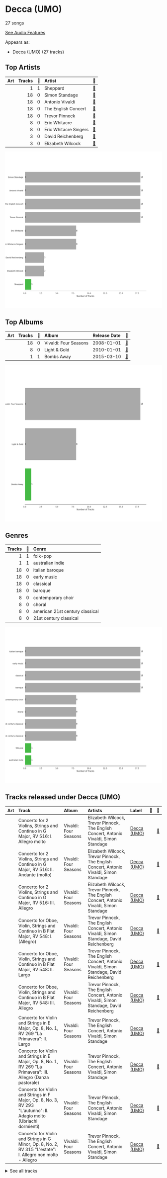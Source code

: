 # Decca (UMO)

27 songs

[See Audio Features](audio_features.md)

Appears as:
- Decca (UMO) (27 tracks)

## Top Artists

| Art | Tracks | 💚 | Artist | 🔗 |
|:---|---:|---:|:---|:---|
| <img src="https://i.scdn.co/image/ab6761610000e5ebba45bb5578425fa870674e97" alt="" width="50" /> | 1 | 1 | Sheppard | [🔗](https://open.spotify.com/artist/6VxCmtR7S3yz4vnzsJqhSV) |
| <img src="https://i.scdn.co/image/0a5c00ae5ecc0bd8687973a3b3321963821468ad" alt="" width="50" /> | 18 | 0 | Simon Standage | [🔗](https://open.spotify.com/artist/2jIBkRzVUboTbp05rJnKeT) |
| <img src="https://i.scdn.co/image/9785700bae86f991f78183076861c7342a4bcf90" alt="" width="50" /> | 18 | 0 | Antonio Vivaldi | [🔗](https://open.spotify.com/artist/2QOIawHpSlOwXDvSqQ9YJR) |
| <img src="https://i.scdn.co/image/ab6761610000e5eb55b58d0ec2693200440f1f51" alt="" width="50" /> | 18 | 0 | The English Concert | [🔗](https://open.spotify.com/artist/2Oz3z7PPQUMU2KNYgcO1sA) |
| <img src="https://i.scdn.co/image/ab6772690000c46c7cafb5e9c143b1ed439824f6" alt="" width="50" /> | 18 | 0 | Trevor Pinnock | [🔗](https://open.spotify.com/artist/25mbgceDJKxXGP8c5FmC83) |
| <img src="https://i.scdn.co/image/ab6761610000e5eb9e3b99bd6e931e16752305bd" alt="" width="50" /> | 8 | 0 | Eric Whitacre | [🔗](https://open.spotify.com/artist/5TWpCLIhvGlbJmLK1zNpiL) |
| <img src="https://i.scdn.co/image/0b5020426f1e073f8c90d7e8e7375bffcbd89c07" alt="" width="50" /> | 8 | 0 | Eric Whitacre Singers | [🔗](https://open.spotify.com/artist/2tPhboxrWrQ4LxOhWlXAeN) |
| <img src="https://i.scdn.co/image/ab67616d0000b2732f0fda74a5a43a795c5b5663" alt="" width="50" /> | 3 | 0 | David Reichenberg | [🔗](https://open.spotify.com/artist/5xA5sW0D3BUAyL02XcDkYv) |
| <img src="https://i.scdn.co/image/ab67616d0000b273011ad120d2b19f16f59a8aaf" alt="" width="50" /> | 3 | 0 | Elizabeth Wilcock | [🔗](https://open.spotify.com/artist/1OfYCRcS14pyRVrO0qTCbs) |

![Bar chart of top 9 artists](../../images/labels/decca__umo_/artists.png)

## Top Albums

| Art | Tracks | 💚 | Album | Release Date | 🔗 |
|:---|---:|---:|:---|:---|:---|
| <img src="https://i.scdn.co/image/ab67616d0000b273203bf132896e0a4be9638dda" alt="" width="50" /> | 18 | 0 | Vivaldi: Four Seasons | 2008-01-01 | [🔗](https://open.spotify.com/album/4Uc1Cus3I9LjkI2XwtQnfc) |
| <img src="https://i.scdn.co/image/ab67616d0000b2737f49ec19a186736ff30651ed" alt="" width="50" /> | 8 | 0 | Light & Gold | 2010-01-01 | [🔗](https://open.spotify.com/album/2hnquPCPDsr3Srk64rdeVS) |
| <img src="https://i.scdn.co/image/ab67616d0000b2734b20e4a8e06f19bcd51a5406" alt="" width="50" /> | 1 | 1 | Bombs Away | 2015-03-10 | [🔗](https://open.spotify.com/album/2Yi29VOccHCwktsZNqtxbt) |

![Bar chart of top 3 albums](../../images/labels/decca__umo_/albums.png)

## Genres

| Tracks | 💚 | Genre |
|---:|---:|:---|
| 1 | 1 | folk-pop |
| 1 | 1 | australian indie |
| 18 | 0 | italian baroque |
| 18 | 0 | early music |
| 18 | 0 | classical |
| 18 | 0 | baroque |
| 8 | 0 | contemporary choir |
| 8 | 0 | choral |
| 8 | 0 | american 21st century classical |
| 8 | 0 | 21st century classical |

![Bar chart of top 10 genres](../../images/labels/decca__umo_/genres.png)

## Tracks released under Decca (UMO)

| Art | Track | Album | Artists | Label | 💚 | 🔗 |
|:---|:---|:---|:---|:---|:---|:---|
| <img src="https://i.scdn.co/image/ab67616d0000b273203bf132896e0a4be9638dda" alt="" width="50" /> | Concerto for 2 Violins, Strings and Continuo in G Major, RV 516: I. Allegro molto | Vivaldi: Four Seasons | Elizabeth Wilcock, Trevor Pinnock, The English Concert, Antonio Vivaldi, Simon Standage | [Decca (UMO)](.) | | [🔗](https://open.spotify.com/track/6y3VNh7JmGHIlk2zDXX6Wr) |
| <img src="https://i.scdn.co/image/ab67616d0000b273203bf132896e0a4be9638dda" alt="" width="50" /> | Concerto for 2 Violins, Strings and Continuo in G Major, RV 516: II. Andante (molto) | Vivaldi: Four Seasons | Elizabeth Wilcock, Trevor Pinnock, The English Concert, Antonio Vivaldi, Simon Standage | [Decca (UMO)](.) | | [🔗](https://open.spotify.com/track/4QlEleNkTjc5gQ91bp36zu) |
| <img src="https://i.scdn.co/image/ab67616d0000b273203bf132896e0a4be9638dda" alt="" width="50" /> | Concerto for 2 Violins, Strings and Continuo in G Major, RV 516: III. Allegro | Vivaldi: Four Seasons | Elizabeth Wilcock, Trevor Pinnock, The English Concert, Antonio Vivaldi, Simon Standage | [Decca (UMO)](.) | | [🔗](https://open.spotify.com/track/2R1otrP1Kuu2LY3ho9127T) |
| <img src="https://i.scdn.co/image/ab67616d0000b273203bf132896e0a4be9638dda" alt="" width="50" /> | Concerto for Oboe, Violin, Strings and Continuo in B Flat Major, RV 548: I. (Allegro) | Vivaldi: Four Seasons | Trevor Pinnock, The English Concert, Antonio Vivaldi, Simon Standage, David Reichenberg | [Decca (UMO)](.) | | [🔗](https://open.spotify.com/track/1Vie0eEAyPHCrEK5AkkXqD) |
| <img src="https://i.scdn.co/image/ab67616d0000b273203bf132896e0a4be9638dda" alt="" width="50" /> | Concerto for Oboe, Violin, Strings and Continuo in B Flat Major, RV 548: II. Largo | Vivaldi: Four Seasons | Trevor Pinnock, The English Concert, Antonio Vivaldi, Simon Standage, David Reichenberg | [Decca (UMO)](.) | | [🔗](https://open.spotify.com/track/3B3QTyekgd312pKThlsJFz) |
| <img src="https://i.scdn.co/image/ab67616d0000b273203bf132896e0a4be9638dda" alt="" width="50" /> | Concerto for Oboe, Violin, Strings and Continuo in B Flat Major, RV 548: III. Allegro | Vivaldi: Four Seasons | Trevor Pinnock, The English Concert, Antonio Vivaldi, Simon Standage, David Reichenberg | [Decca (UMO)](.) | | [🔗](https://open.spotify.com/track/3gnVf7jAZjmV9QhkhLQcOO) |
| <img src="https://i.scdn.co/image/ab67616d0000b273203bf132896e0a4be9638dda" alt="" width="50" /> | Concerto for Violin and Strings in E Major, Op. 8, No. 1, RV 269 "La Primavera": II. Largo | Vivaldi: Four Seasons | Trevor Pinnock, The English Concert, Antonio Vivaldi, Simon Standage | [Decca (UMO)](.) | | [🔗](https://open.spotify.com/track/2zqo3j2nf3JyLydxdFkps5) |
| <img src="https://i.scdn.co/image/ab67616d0000b273203bf132896e0a4be9638dda" alt="" width="50" /> | Concerto for Violin and Strings in E Major, Op. 8, No. 1, RV 269 "La Primavera": III. Allegro (Danza pastorale) | Vivaldi: Four Seasons | Trevor Pinnock, The English Concert, Antonio Vivaldi, Simon Standage | [Decca (UMO)](.) | | [🔗](https://open.spotify.com/track/25WOKott6eYT4t9WesF3F7) |
| <img src="https://i.scdn.co/image/ab67616d0000b273203bf132896e0a4be9638dda" alt="" width="50" /> | Concerto for Violin and Strings in F Major, Op. 8, No. 3, RV 293 "L'autunno": II. Adagio molto (Ubriachi dormienti) | Vivaldi: Four Seasons | Trevor Pinnock, The English Concert, Antonio Vivaldi, Simon Standage | [Decca (UMO)](.) | | [🔗](https://open.spotify.com/track/00rr9bcpswlDp38RmgNWws) |
| <img src="https://i.scdn.co/image/ab67616d0000b273203bf132896e0a4be9638dda" alt="" width="50" /> | Concerto for Violin and Strings in G Minor, Op. 8, No. 2, RV 315 "L'estate": I. Allegro non molto - Allegro | Vivaldi: Four Seasons | Trevor Pinnock, The English Concert, Antonio Vivaldi, Simon Standage | [Decca (UMO)](.) | | [🔗](https://open.spotify.com/track/2l4thc8hzFRHlFPZgvAXeF) |


<details>
<summary>See all tracks</summary>

| Art | Track | Album | Artists | Label | 💚 | 🔗 |
|:---|:---|:---|:---|:---|:---|:---|
| <img src="https://i.scdn.co/image/ab67616d0000b273203bf132896e0a4be9638dda" alt="" width="50" /> | Concerto for Violin and Strings in G Minor, Op. 8, No. 2, RV 315 "L'estate": II. Adagio - Presto - Adagio | Vivaldi: Four Seasons | Trevor Pinnock, The English Concert, Antonio Vivaldi, Simon Standage | [Decca (UMO)](.) | | [🔗](https://open.spotify.com/track/2tpUWGibf9sV6OZy6XNvBf) |
| <img src="https://i.scdn.co/image/ab67616d0000b273203bf132896e0a4be9638dda" alt="" width="50" /> | Violin Concerto in E Major, Op. 8, No. 1, RV 269 "La Primavera": I. Allegro | Vivaldi: Four Seasons | Trevor Pinnock, The English Concert, Antonio Vivaldi, Simon Standage | [Decca (UMO)](.) | | [🔗](https://open.spotify.com/track/2xApS0qLehnWIBuHPP2gBp) |
| <img src="https://i.scdn.co/image/ab67616d0000b273203bf132896e0a4be9638dda" alt="" width="50" /> | Violin Concerto in F Major, Op. 8, No. 3, RV 293 "L'autunno": I. Allegro (Ballo, e canto de' villanelli) | Vivaldi: Four Seasons | Trevor Pinnock, The English Concert, Antonio Vivaldi, Simon Standage | [Decca (UMO)](.) | | [🔗](https://open.spotify.com/track/5or01FkVmY6aAg0YEIySg8) |
| <img src="https://i.scdn.co/image/ab67616d0000b273203bf132896e0a4be9638dda" alt="" width="50" /> | Violin Concerto in F Major, Op. 8, No. 3, RV 293 "L'autunno": III. Allegro (La caccia) | Vivaldi: Four Seasons | Trevor Pinnock, The English Concert, Antonio Vivaldi, Simon Standage | [Decca (UMO)](.) | | [🔗](https://open.spotify.com/track/6KqX73AWh9AFbPQsNvrAnL) |
| <img src="https://i.scdn.co/image/ab67616d0000b273203bf132896e0a4be9638dda" alt="" width="50" /> | Violin Concerto in F Minor, Op. 8, No. 4, RV 297 "L'inverno": I. Allegro non molto | Vivaldi: Four Seasons | Trevor Pinnock, The English Concert, Antonio Vivaldi, Simon Standage | [Decca (UMO)](.) | | [🔗](https://open.spotify.com/track/1jkMzOnb3APNXYKJ1Uzijb) |
| <img src="https://i.scdn.co/image/ab67616d0000b273203bf132896e0a4be9638dda" alt="" width="50" /> | Violin Concerto in F Minor, Op. 8, No. 4, RV 297 "L'inverno": II. Largo | Vivaldi: Four Seasons | Trevor Pinnock, The English Concert, Antonio Vivaldi, Simon Standage | [Decca (UMO)](.) | | [🔗](https://open.spotify.com/track/0UjUHRGw8V3nNRZT0wO4DE) |
| <img src="https://i.scdn.co/image/ab67616d0000b273203bf132896e0a4be9638dda" alt="" width="50" /> | Violin Concerto in F Minor, Op. 8, No. 4, RV 297 "L'inverno": III. Allegro | Vivaldi: Four Seasons | Trevor Pinnock, The English Concert, Antonio Vivaldi, Simon Standage | [Decca (UMO)](.) | | [🔗](https://open.spotify.com/track/1s6z69thm3lJw9DHmTGmjc) |
| <img src="https://i.scdn.co/image/ab67616d0000b273203bf132896e0a4be9638dda" alt="" width="50" /> | Violin Concerto in G Minor, Op. 8, No. 2, RV 315 "L'estate": III. Presto (Tempo impetuoso d'estate) | Vivaldi: Four Seasons | Trevor Pinnock, The English Concert, Antonio Vivaldi, Simon Standage | [Decca (UMO)](.) | | [🔗](https://open.spotify.com/track/29rpwYq7c3YzWfAzsEenUu) |
| <img src="https://i.scdn.co/image/ab67616d0000b2737f49ec19a186736ff30651ed" alt="" width="50" /> | Whitacre: Leonardo Dreams Of His Flying Machine | Light & Gold | Eric Whitacre Singers, Eric Whitacre | [Decca (UMO)](.) | | [🔗](https://open.spotify.com/track/2GuDgGY2TmwVo3uMlp1iW3) |
| <img src="https://i.scdn.co/image/ab67616d0000b2737f49ec19a186736ff30651ed" alt="" width="50" /> | Whitacre: Lux Aurumque | Light & Gold | Eric Whitacre Singers, Eric Whitacre | [Decca (UMO)](.) | | [🔗](https://open.spotify.com/track/5bUdtdODnRPeQpmMoqhvVY) |
| <img src="https://i.scdn.co/image/ab67616d0000b2737f49ec19a186736ff30651ed" alt="" width="50" /> | Whitacre: Sleep | Light & Gold | Eric Whitacre Singers, Eric Whitacre | [Decca (UMO)](.) | | [🔗](https://open.spotify.com/track/78BLTUqTCCHuptFEGejEoS) |
| <img src="https://i.scdn.co/image/ab67616d0000b2737f49ec19a186736ff30651ed" alt="" width="50" /> | Whitacre: The Seal Lullaby | Light & Gold | Eric Whitacre Singers, Eric Whitacre | [Decca (UMO)](.) | | [🔗](https://open.spotify.com/track/1ZqzUiCQICQmjtpbFZYwnt) |
| <img src="https://i.scdn.co/image/ab67616d0000b2737f49ec19a186736ff30651ed" alt="" width="50" /> | Whitacre: Three Songs Of Faith: Hope Faith Life Love | Light & Gold | Eric Whitacre Singers, Eric Whitacre | [Decca (UMO)](.) | | [🔗](https://open.spotify.com/track/2U9ygpUiA0gk9KSPoqQlJG) |
| <img src="https://i.scdn.co/image/ab67616d0000b2737f49ec19a186736ff30651ed" alt="" width="50" /> | Whitacre: Three Songs Of Faith: I Thank You God For Most This Amazing Day | Light & Gold | Eric Whitacre Singers, Eric Whitacre | [Decca (UMO)](.) | | [🔗](https://open.spotify.com/track/6ryPjtGVmAk6v2rKNBKBc6) |
| <img src="https://i.scdn.co/image/ab67616d0000b2737f49ec19a186736ff30651ed" alt="" width="50" /> | Whitacre: Three Songs Of Faith: I Will Wade Out | Light & Gold | Eric Whitacre Singers, Eric Whitacre | [Decca (UMO)](.) | | [🔗](https://open.spotify.com/track/3bMGaK0AfpU3J321Mlm553) |
| <img src="https://i.scdn.co/image/ab67616d0000b2737f49ec19a186736ff30651ed" alt="" width="50" /> | Whitacre: Water Night | Light & Gold | Eric Whitacre Singers, Eric Whitacre | [Decca (UMO)](.) | | [🔗](https://open.spotify.com/track/5w0L0SdyLv7BK8hXctiHhm) |
| <img src="https://i.scdn.co/image/ab67616d0000b2734b20e4a8e06f19bcd51a5406" alt="" width="50" /> | Geronimo | Bombs Away | Sheppard | [Decca (UMO)](.) | 💚 | [🔗](https://open.spotify.com/track/19cL3SOKpwnwoKkII7U3Wh) |

</details>


